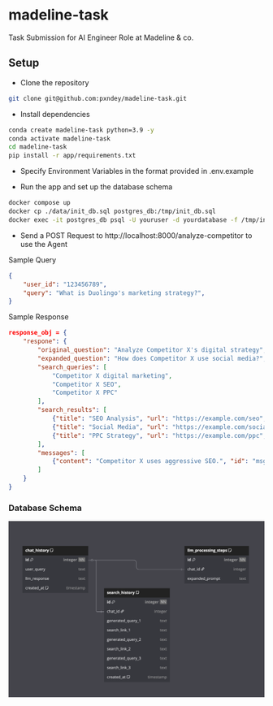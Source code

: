 # madeline-task

Task Submission for AI Engineer Role at Madeline & co.

## Setup

- Clone the repository

```bash
git clone git@github.com:pxndey/madeline-task.git
```

- Install dependencies

```bash
conda create madeline-task python=3.9 -y
conda activate madeline-task
cd madeline-task
pip install -r app/requirements.txt
```

- Specify Environment Variables in the format provided in .env.example

- Run the app and set up the database schema

```bash
docker compose up
docker cp ./data/init_db.sql postgres_db:/tmp/init_db.sql
docker exec -it postgres_db psql -U youruser -d yourdatabase -f /tmp/init_db.sql
```

- Send a POST Request to http://localhost:8000/analyze-competitor to use the Agent

Sample Query

```json
{
    "user_id": "123456789",
    "query": "What is Duolingo's marketing strategy?",
}
```

Sample Response

```json
response_obj = {
    "respone": {
        "original_question": "Analyze Competitor X's digital strategy",
        "expanded_question": "How does Competitor X use social media?",
        "search_queries": [
            "Competitor X digital marketing",
            "Competitor X SEO",
            "Competitor X PPC"
        ],
        "search_results": [ 
            {"title": "SEO Analysis", "url": "https://example.com/seo", "content": "SEO data", "score": 0.85},
            {"title": "Social Media", "url": "https://example.com/social", "content": "Social insights", "score": 0.78},
            {"title": "PPC Strategy", "url": "https://example.com/ppc", "content": "PPC campaigns", "score": 0.82}
        ],
        "messages": [ 
            {"content": "Competitor X uses aggressive SEO.", "id": "msg_001"}
        ]
    }
}
```


### Database Schema

![Schema](./data/image.png)